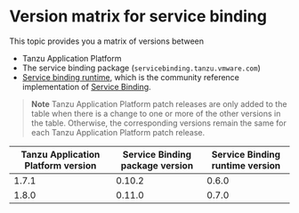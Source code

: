 # Version matrix for service binding

This topic provides you a matrix of versions between

- Tanzu Application Platform
- The service binding package (`servicebinding.tanzu.vmware.com`)
- [Service binding runtime](https://github.com/servicebinding/runtime/), which is the community
  reference implementation of [Service Binding](https://servicebinding.io/).

> **Note** Tanzu Application Platform patch releases are only added to the table when there
> is a change to one or more of the other versions in the table. Otherwise, the corresponding
> versions remain the same for each Tanzu Application Platform patch release.

<table>
  <thead>
    <tr>
        <th>Tanzu Application Platform version</th>
        <th>Service Binding package version</th>
        <th>Service Binding runtime version</th>
    </tr>
  </thead>
  <tbody>
    <tr>
        <td>1.7.1</td>
        <td>0.10.2</td>
        <td>0.6.0</td>
    </tr>
    <tr>
        <td>1.8.0</td>
        <td>0.11.0</td>
        <td>0.7.0</td>
    </tr>
  </tbody>
</table>
